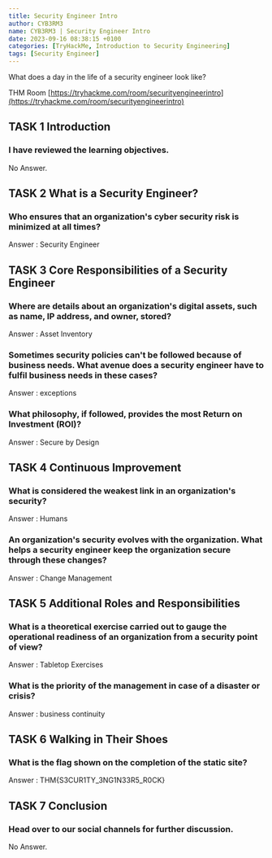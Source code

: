 ```yaml
---
title: Security Engineer Intro
author: CYB3RM3
name: CYB3RM3 | Security Engineer Intro
date: 2023-09-16 08:38:15 +0100
categories: [TryHackMe, Introduction to Security Engineering]
tags: [Security Engineer]
---
```


What does a day in the life of a security engineer look like?

THM Room [https://tryhackme.com/room/securityengineerintro](https://tryhackme.com/room/securityengineerintro)



## TASK 1 Introduction
### I have reviewed the learning objectives. 
No Answer.

## TASK 2 What is a Security Engineer?
###  Who ensures that an organization's cyber security risk is minimized at all times? 

Answer : Security Engineer

## TASK 3 Core Responsibilities of a Security Engineer
###  Where are details about an organization's digital assets, such as name, IP address, and owner, stored? 
Answer : Asset Inventory

### Sometimes security policies can't be followed because of business needs. What avenue does a security engineer have to fulfil business needs in these cases?
Answer : exceptions

### What philosophy, if followed, provides the most Return on Investment (ROI)?
Answer : Secure by Design

## TASK 4 Continuous Improvement
### What is considered the weakest link in an organization's security?
Answer : Humans

### An organization's security evolves with the organization. What helps a security engineer keep the organization secure through these changes?
Answer : Change Management

## TASK 5 Additional Roles and Responsibilities
### What is a theoretical exercise carried out to gauge the operational readiness of an organization from a security point of view?
Answer : Tabletop Exercises

### What is the priority of the management in case of a disaster or crisis?
Answer : business continuity

## TASK 6 Walking in Their Shoes
### What is the flag shown on the completion of the static site? 

Answer : THM{S3CUR1TY_3NG1N33R5_R0CK}

## TASK 7 Conclusion
### Head over to our social channels for further discussion.
No Answer.

